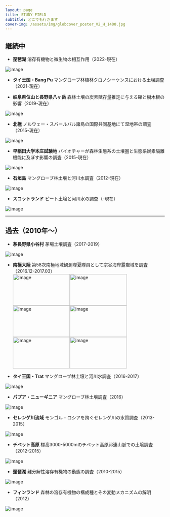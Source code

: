 ```yaml
---
layout: page
title: STUDY FIELD
subtitle: どこでも行きます
cover-img: /assets/img/globcover_poster_V2_H_1400.jpg
---
```

## 継続中
* **琵琶湖** 溶存有機物と微生物の相互作用（2022-現在）  
<img src="/assets/img/IMG_20191212_140645.jpg" alt="image">

* **タイ王国・Bang Pu** マングローブ林植林クロノシーケンスにおける土壌調査（2021-現在）  

* **岐阜県位山と長野県八ヶ岳** 森林土壌の炭素賦存量推定に与える礫と樹木根の影響（2019-現在）  
<img src="/assets/img/190802_八ヶ岳演習林_00024.jpg" alt="image">

* **北極** ノルウェー・スバールバル諸島の国際共同基地にて湿地帯の調査（2015-現在）  
<img src="/assets/img/北極-0936.jpg" alt="image">

* **早稲田大学本庄試験地** バイオチャーが森林生態系の土壌圏と生態系炭素隔離機能に及ぼす影響の調査（2015-現在）  
<img src="/assets/img/L1070015.jpg" alt="image">

* **石垣島** マングローブ林土壌と河川水調査（2012-現在）  
<img src="/assets/img/DJI_0025.jpg" alt="image">

* **スコットランド** ピート土壌と河川水の調査（-現在）  
<img src="/assets/img/IMGP0857.jpg" alt="image">

---
## 過去（2010年～）
* **茅長野県小谷村** 茅場土壌調査（2017-2019）  
<img src="/assets/img/sign039.jpg" alt="image">

* **南極大陸** 第58次南極地域観測隊夏隊員として宗谷海岸露岩域を調査（2016.12-2017.03）  
<img src="/assets/img/pengin.jpg" alt="image" width="180" height="99"><img src="/assets/img/enpera.jpg" alt="image" width="180" height="99"><img src="/assets/img/azarashi.jpg" alt="image" width="180" height="99"><img src="/assets/img/hinoiri.jpg" alt="image" width="180" height="99"><img src="/assets/img/orora.jpg" alt="image" width="180" height="99"><img src="/assets/img/fune.jpg" alt="image" width="180" height="99">

* **タイ王国・Trat** マングローブ林土壌と河川水調査（2016-2017）  
<img src="/assets/img/L1070440.jpg" alt="image">

* **パプア・ニューギニア** マングローブ林土壌調査（2016）  
<img src="/assets/img/L1080535.jpg" alt="image">

* **セレンゲ川流域** モンゴル・ロシアを跨ぐセレンゲ川の水質調査（2013-2015）  
<img src="/assets/img/13-08Mongol1 - 0232.jpg" alt="image">

* **チベット高原** 標高3000-5000mのチベット高原祁連山脈での土壌調査（2012-2015）  
<img src="/assets/img/DSC02774.jpg" alt="image">

* **琵琶湖** 難分解性溶存有機物の動態の調査（2010-2015）  
<img src="/assets/img/DSC04416.jpg" alt="image">

* **フィンランド** 森林の溶存有機物の構成種とその変動メカニズムの解明（2012）  
<img src="/assets/img/08-Finland1-268.jpg" alt="image">

